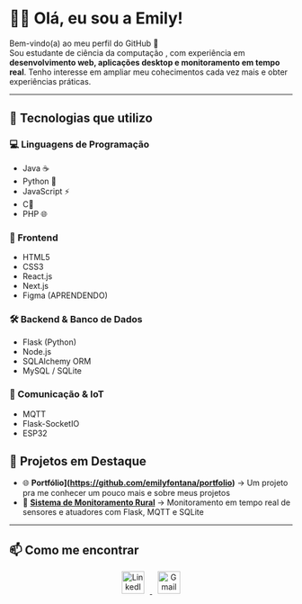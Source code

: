 # 👩‍💻 Olá, eu sou a Emily!

Bem-vindo(a) ao meu perfil do GitHub 🚀  
Sou estudante de ciência da computação , com experiência em **desenvolvimento web, aplicações desktop e monitoramento em tempo real**.
Tenho interesse em ampliar meu cohecimentos cada vez mais e obter experiências práticas.

---

## 🚀 Tecnologias que utilizo

### 💻 Linguagens de Programação
- Java ☕  
- Python 🐍  
- JavaScript ⚡  
- C🔧  
- PHP 🌐  

### 🎨 Frontend
- HTML5  
- CSS3  
- React.js  
- Next.js
- Figma (APRENDENDO)

### 🛠 Backend & Banco de Dados
- Flask (Python)  
- Node.js  
- SQLAlchemy ORM  
- MySQL / SQLite  

### 📡 Comunicação & IoT
- MQTT  
- Flask-SocketIO  
- ESP32  

## 📌 Projetos em Destaque


- 🌐 **Portfólio](https://github.com/emilyfontana/portfolio)** → Um projeto pra me conhecer um pouco mais e sobre meus projetos
- 🌱 **[Sistema de Monitoramento Rural](https://github.com/emilyfontana/projectAgrosensor)** → Monitoramento em tempo real de sensores e atuadores com Flask, MQTT e SQLite  
 

---

## 📫 Como me encontrar
<div align="center">
  <!-- LinkedIn -->
  <a href="https://www.linkedin.com/in/emilyfontana19342174/" target="_blank">
    <img src="https://cdn.jsdelivr.net/gh/devicons/devicon/icons/linkedin/linkedin-original.svg" width="40" height="40" alt="LinkedIn" style="margin: 0 10px;"/>
  </a>

  <!-- Gmail -->
  <a href="mailto:emilypfontana@gmail.com">
    <img src="https://cdn.jsdelivr.net/gh/devicons/devicon/icons/google/google-original.svg" width="40" height="40" alt="Gmail" style="margin: 0 10px;"/>
  </a>
</div>



